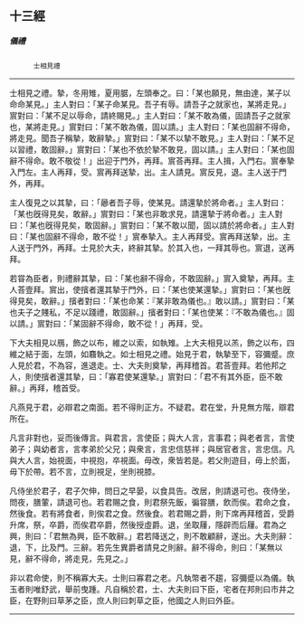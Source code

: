 

## 十三經

##### 儀禮
　　　`士相見禮`

* * *

士相見之禮。摯，冬用雉，夏用腒，左頭奉之。曰：「某也願見，無由達，某子以命命某見。」主人對曰：「某子命某見。吾子有辱。請吾子之就家也，某將走見。」賔對曰：「某不足以辱命，請終賜見。」主人對曰：「某不敢為儀，固請吾子之就家也，某將走見。」賔對曰：「某不敢為儀，固以請。」主人對曰：「某也固辭不得命，將走見。聞吾子稱摯，敢辭摯。」賔對曰：「某不以摯不敢見。」主人對曰：「某不足以習禮，敢固辭。」賔對曰：「某也不依於摯不敢見，固以請。」主人對曰：「某也固辭不得命。敢不敬從！」出迎于門外，再拜。賔荅再拜。主人揖，入門右。賔奉摯入門左。主人再拜，受。賔再拜送摯，出。主人請見。賔反見，退。主人送于門外，再拜。

主人復見之以其摯，曰：「曏者吾子辱，使某見。請還摯於將命者。」主人對曰：「某也旣得見矣，敢辭。」賔對曰：「某也非敢求見，請還摯于將命者。」主人對曰：「某也旣得見矣，敢固辭。」賔對曰：「某不敢以聞，固以請於將命者。」主人對曰：「某也固辭不得命，敢不從！」賔奉摯入。主人再拜受。賔再拜送摯，出。主人送于門外，再拜。士見於大夫，終辭其摯。於其入也，一拜其辱也。賔退，送再拜。

若甞為臣者，則禮辭其摯，曰：「某也辭不得命，不敢固辭。」賔入奠摯，再拜。主人荅壹拜。賔出，使擯者還其摯于門外，曰：「某也使某還摯。」賔對曰：「某也旣得見矣，敢辭。」擯者對曰：「某也命某：『某非敢為儀也。』敢以請。」賔對曰：「某也夫子之賤私，不足以踐禮，敢固辭。」擯者對曰：「某也使某：『不敢為儀也。』固以請。」賔對曰：「某固辭不得命，敢不從！」再拜，受。

下大夫相見以鴈，飾之以布，維之以索，如執雉。上大夫相見以羔，飾之以布，四維之結于面，左頭，如麛執之。如士相見之禮。始見于君，執摯至下，容彌蹙。庶人見於君，不為容，進退走。士、大夫則奠摯，再拜稽首。君荅壹拜。若他邦之人，則使擯者還其摯，曰：「寡君使某還摯。」賔對曰：「君不有其外臣，臣不敢辭。」再拜，稽首受。

凡燕見于君，必辯君之南面。若不得則正方。不疑君。君在堂，升見無方階，辯君所在。

凡言非對也，妥而後傳言。與君言，言使臣；與大人言，言事君；與老者言，言使弟子；與幼者言，言孝弟於父兄；與衆言，言忠信慈祥；與居官者言，言忠信。凡與大人言，始視面，中視抱，卒視面。毋改，衆皆若是。若父則遊目，毋上於面，毋下於帶。若不言，立則視足，坐則視膝。

凡侍坐於君子，君子欠伸，問日之早晏，以食具告。改居，則請退可也。夜侍坐，問夜，膳葷，請退可也。若君賜之食，則君祭先飯，徧甞膳，飲而俟。君命之食，然後食。若有將食者，則俟君之食。然後食。若君賜之爵，則下席再拜稽首，受爵升席，祭，卒爵，而俟君卒爵，然後授虛爵。退，坐取屨，隱辟而后屨。君為之興，則曰：「君無為興，臣不敢辭。」君若降送之，則不敢顧辭，遂出。大夫則辭：退，下，比及門。三辭。若先生異爵者請見之則辭。辭不得命，則曰：「某無以見，辭不得命，將走見，先見之。」

非以君命使，則不稱寡大夫。士則曰寡君之老。凡執幣者不趨，容彌蹙以為儀。執玉者則唯舒武，舉前曳踵。凡自稱於君，士、大夫則曰下臣，宅者在邦則曰市井之臣，在野則曰草茅之臣，庶人則曰刺草之臣，他國之人則曰外臣。

* * *

